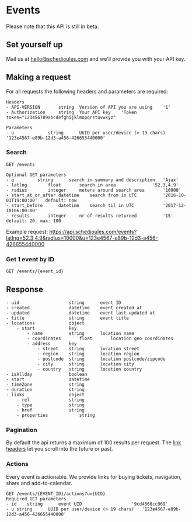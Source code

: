 # Events

Please note that this API is still in beta.

## Set yourself up
Mail us at hello@schedjoules.com and we'll provide you with your API key.

## Making a request
For all requests the following headers and parameters are required:
```
Headers
- API-VERSION		string	Version of API you are using	'1'
- Authorization		string	Your API key	'Token token="123456789abcdefghijklmopqrstuvwxyz"

Parameters
- u 			string		UUID per user/device (> 19 chars)	'123e4567-e89b-12d3-a456-426655440000'
```

### Search
```
GET /events
			
Optional GET parameters
- q			string		search in summary and description	'Ajax'
- latlng		float		search in area				'52.3,4.9'
- radius		integer		meters around search area		'10000'
- start_at_or_after	datetime	search from in UTC			'2016-10-01T19:00:00'	default: now
- start_before		datetime	search til in UTC			'2017-12-10T06:00:00'
- results		integer		nr of results returned			'15'	default: 20. max: 100
```

Example request: https://api.schedjoules.com/events?latlng=52.3,4.9&radius=10000&u=123e4567-e89b-12d3-a456-426655440000

### Get 1 event by ID
```
GET /events/{event_id}
```

## Response

```
- uid					string		event ID		
- created				datetime	event created at
- updated				datetime	event last updated at
- title					string		event title
- locations				object
	- start				key
		- name			string		location name
		- coordinates		float		location geo coordinates
		- address		key			
			- street	string		location street
			- region	string		location region
			- postcode	string		location postcode/zipcode
			- city		string		location city
			- country	string		location country
- isAllday				boolean
- start					datetime
- timeZone				string
- duration				string
- links					object
	- rel				string
	- type				string
	- href				string
	- properties			string
```

### Pagination
By default the api returns a maximum of 100 results per request. The [link headers](https://tools.ietf.org/html/rfc5988) let you scroll into the future or past.

### Actions
Every event is actionable. We provide links for buying tickets, navigation, share and add-to-calendar.

```
GET /events/{EVENT_ID}/actions?u={UID}
Required GET parameters
- id	string		event UID					'9cd4568cc969'
- u	string		UUID per user/device (> 19 chars)	'123e4567-e89b-12d3-a456-426655440000'
```
